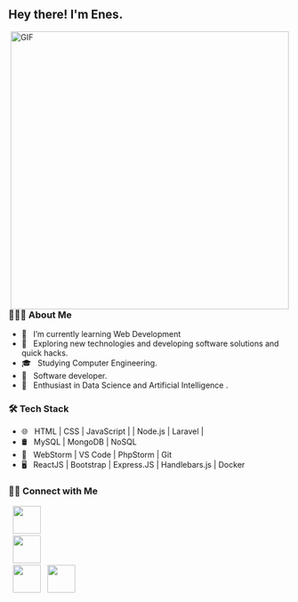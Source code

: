 <h2> Hey there! I'm Enes.</h2>
<img align="right" alt="GIF" src="https://media3.giphy.com/media/qgQUggAC3Pfv687qPC/giphy.gif?cid=ecf05e47w58f5brkwroul0qphzwek72ucsya5qson3xhkk84&rid=giphy.gif&ct=g" width="500"/>

<h3> 👨🏻‍💻 About Me </h3>

- 🔭 &nbsp; I’m currently learning Web Development
- 🤔 &nbsp; Exploring new technologies and developing software solutions and quick hacks.
- 🎓 &nbsp; Studying Computer Engineering.
- 💼 &nbsp; Software developer.
- 🌱 &nbsp; Enthusiast in Data Science and Artificial Intelligence .

<h3>🛠 Tech Stack</h3>

- 🌐 &nbsp; HTML | CSS | JavaScript | | Node.js | Laravel | 
- 🛢 &nbsp; MySQL | MongoDB | NoSQL
- 🔧 &nbsp; WebStorm | VS Code | PhpStorm | Git
- 🖥 &nbsp; ReactJS | Bootstrap | Express.JS | Handlebars.js | Docker


<h3> 🤝🏻 Connect with Me </h3>

<p align="center">

&nbsp; <a href="https://twitter.com/eneserdendev/" target="_blank" rel="noopener noreferrer"><img src="https://img.icons8.com/plasticine/100/000000/twitter.png" width="50" /></a>  
&nbsp; <a href="https://instagram.com/erdeneness/" target="_blank" rel="noopener noreferrer"><img src="https://img.icons8.com/plasticine/100/000000/instagram-new.png" width="50" /></a>  
&nbsp; <a href="https://www.linkedin.com/in/enes-erden/" target="_blank" rel="noopener noreferrer"><img src="https://img.icons8.com/plasticine/100/000000/linkedin.png" width="50" /></a>
&nbsp; <a href="mailto:eneserdendev@gmail.com" target="_blank" rel="noopener noreferrer"><img src="https://img.icons8.com/plasticine/100/000000/gmail.png"  width="50" /></a>
</p>
